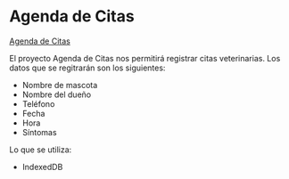 # Agenda de Citas

[Agenda de Citas](https://adolfodelarosades.github.io/JS-Proyecto-12-Citas/)

El proyecto Agenda de Citas nos permitirá registrar citas veterinarias. Los datos que se regitrarán son los siguientes:

* Nombre de mascota
* Nombre del dueño
* Teléfono
* Fecha
* Hora
* Síntomas

Lo que se utiliza:

* IndexedDB